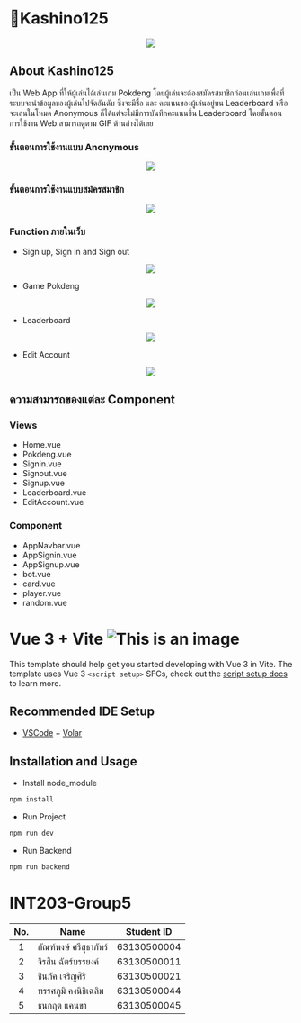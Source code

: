 # 🎰Kashino125
<p align="center">
 <img src="https://media3.giphy.com/media/H6nbCkEAauNjBzxxrJ/giphy.gif?cid=ecf05e47fkuqzbu9ziz7gds3j0qm3iocxcgwn1jboq3g8elk&rid=giphy.gif&ct=g" />
</p>

## About Kashino125
เป็น Web App ที่ให้ผู้เล่นได้เล่นเกม Pokdeng โดยผู้เล่นจะต้องสมัครสมาชิกก่อนเล่นเกมเพื่อที่ระบบจะนำข้อมูลของผู้เล่นไปจัดอันดับ ซึ่งจะมีชื่อ และ คะแนนของผู้เล่นอยู่บน Leaderboard หรือจะเล่นในโหมด Anonymous ก็ได้แต่จะไม่มีการบันทึกคะแนนขึ้น Leaderboard โดยขั้นตอนการใช้งาน Web สามารถดูตาม GIF ด้านล่างได้เลย

### ขั้นตอนการใช้งานแบบ Anonymous
<p align="center">
 <img src="https://user-images.githubusercontent.com/68856607/163741714-2e879096-1251-4c7a-bb95-3ff9d08d19bb.gif" />
</p>

### ขั้นตอนการใช้งานแบบสมัครสมาชิก
<p align="center">
 <img src="https://user-images.githubusercontent.com/68856607/163744510-a4605ad3-17a5-401c-8228-990cee875097.gif" />
</p>

### Function ภายในเว็บ
- Sign up, Sign in and Sign out 
<p align="center">
 <img src="https://user-images.githubusercontent.com/68856607/163744541-273d6a26-4586-41d1-897a-554ed45189cc.gif" />
</p>

- Game Pokdeng
<p align="center">
 <img src="https://user-images.githubusercontent.com/68856607/163744517-f539fe6f-af1e-4d10-bca4-df2d5dd261a3.gif" />
</p>

- Leaderboard
<p align="center">
 <img src="https://user-images.githubusercontent.com/68856607/163744555-d2ba81b1-c7e3-4d5c-aac5-46c2ac141bf9.gif" />
</p>

- Edit Account
<p align="center">
 <img src="https://user-images.githubusercontent.com/68856607/163744558-ba316d76-a7c2-463d-8906-c74bd0c819be.gif" />
</p>

## ความสามารถของแต่ละ Component
### Views
- Home.vue
- Pokdeng.vue
- Signin.vue
- Signout.vue
- Signup.vue
- Leaderboard.vue
- EditAccount.vue
### Component
- AppNavbar.vue
- AppSignin.vue
- AppSignup.vue
- bot.vue
- card.vue
- player.vue
- random.vue

# Vue 3 + Vite     ![This is an image](https://github.com/thanakritcankha/sec-1-group-5-kashino125/blob/main/public/favicon.ico)
This template should help get you started developing with Vue 3 in Vite. The template uses Vue 3 `<script setup>` SFCs, check out the [script setup docs](https://v3.vuejs.org/api/sfc-script-setup.html#sfc-script-setup) to learn more.

## Recommended IDE Setup

- [VSCode](https://code.visualstudio.com/) + [Volar](https://marketplace.visualstudio.com/items?itemName=johnsoncodehk.volar)

## Installation and Usage
- Install node_module
``` bash
npm install
```

- Run Project
``` sh
npm run dev 
```
- Run Backend
``` sh
npm run backend
```
 

# INT203-Group5

 | No. | Name              | Student ID   |
|:---:|-------------------|--------------|
|  1  |  กัณฑ์พงษ์ ศรีสุธาภัทร์   | 63130500004  |
|  2  | จิรสิน ฉัตร์บรรยงค์ | 63130500011  |
|  3  | ชินภัค เจริญศิริ | 63130500021 |
|  4  | ทรรศภูมิ คงนิธิเฉลิม  | 63130500044 |
|  5  |  ธนกฤต แคนขา  | 63130500045 |

